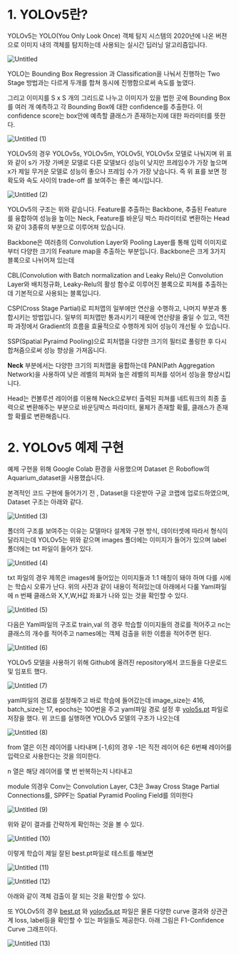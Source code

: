 # 1. YOLOv5란?

YOLOv5는 YOLO(You Only Look Once) 객체 탐지 시스템의 2020년에 나온 버젼으로 이미지 내의 객체를 탐지하는데 사용되는 실시간 딥러닝 알고리즘입니다. 

![Untitled](https://github.com/mingorithm/Playdata_AI_Lectures/assets/84362444/0d831052-bab9-473f-83f9-32b67b979dbc)


YOLO는  Bounding Box Regression 과 Classification을 나눠서 진행하는 Two Stage 방법과는 다르게 두개를 합쳐 동시에 진행함으로써 속도를 높였다. 

그리고 이미지를 S x S 개의 그리드로 나누고 이미지가 있을 법한 곳에 Bounding Box를 여러 개 예측하고 각 Bounding Box에 대한 confidence를 추출한다. 이 confidence score는 box안에 예측할 클래스가 존재하는지에 대한 파라미터를 뜻한다.

![Untitled (1)](https://github.com/mingorithm/Playdata_AI_Lectures/assets/84362444/375110dc-1f2f-470c-9a25-c106137af6e5)


YOLOv5의 경우 YOLOv5s, YOLOv5m, YOLOv5l, YOLOv5x 모델로 나눠지며 위 표와 같이 s가 가장 가벼운 모델로 다른 모델보다 성능이 낮지만 프레임수가 가장 높으며 x가 제일 무거운 모델로 성능이 좋으나 프레임 수가 가장 낮습니다. 즉 위 표를 보면 정확도와 속도 사이의 trade-off 를 보여주는 좋은 예시입니다.

![Untitled (2)](https://github.com/mingorithm/Playdata_AI_Lectures/assets/84362444/35e682a4-8d5d-4e56-9f93-d23cdbf3f453)


YOLOv5의 구조는 위와 같습니다. Feature를 추출하는 Backbone, 추출된 Feature를 융합하여 성능을 높이는 Neck, Feature를 바운딩 박스 파라미터로 변환하는 Head와 같이 3종류의 부분으로 이루어져 있습니다.

Backbone은 여러층의 Convolution Layer와 Pooling Layer를 통해 입력 이미지로부터 다양한 크기의 Feature map을 추출하는 부분입니다. Backbone은 크게 3가지 블록으로 나뉘어져 있는데

CBL(Convolution with Batch normalization and Leaky Relu)은 Convolution Layer와 배치정규화, Leaky-Relu의 활성 함수로 이루어진 블록으로 피쳐를 추출하는데 기본적으로 사용되는 블록입니다.

CSP(Cross Stage Partial)로 피처맵의 일부에만 연산을 수행하고, 나머지 부분과 통합시키는 방법입니다. 일부의 피처맵만 통과시키기 때문에 연산량을 줄일 수 있고, 역전파 과정에서 Gradient의 흐름을 효율적으로 수행하게 되어 성능이 개선될 수 있습니다.

SSP(Spatial Pyraimd Pooling)으로 피처맵을 다양한 크기의 필터로 풀링한 후 다시 합쳐줌으로써 성능 향상을 가져옵니다.

**Neck** 부분에서는 다양한 크기의 피처맵을 융합하는데 PAN(Path Aggregation Network)을 사용하여 낮은 레벨의 피쳐와 높은 레벨의 피쳐를 섞어서 성능을 향상시킵니다.

Head는 컨볼루션 레이어를 이용해 Neck으로부터 출력된 피쳐를 네트워크의 최종 출력으로 변환해주는 부분으로 바운딩박스  파라미터, 물체가 존재할 확률, 클래스가 존재할 확률로 변환해줍니다.

# 2. YOLOv5 예제 구현

예제 구현을 위해 Google Colab 환경을 사용했으며 Dataset 은 Roboflow의 Aquarium_dataset을 사용했습니다.

본격적인 코드 구현에 들어가기 전 , Dataset을 다운받아 구글 코랩에 업로드하였으며, Dataset 구조는 아래와 같다.

![Untitled (3)](https://github.com/mingorithm/Playdata_AI_Lectures/assets/84362444/4d295a88-ec73-45bc-8e0f-4a3f1531f894)


폴더의 구조를 보여주는 이유는 모델마다 설계와 구현 방식, 데이터셋에 따라서 형식이 달라지는데 YOLOv5는 위와 같으며 images 폴더에는 이미지가 들어가 있으며 label 폴더에는 txt 파일이 들어가 있다.

![Untitled (4)](https://github.com/mingorithm/Playdata_AI_Lectures/assets/84362444/53de4098-ba6e-4cd8-9a9a-0634c3d5082e)


txt 파일의 경우 제목은 images에 들어있는 이미지들과 1:1 매칭이 돼야 하며 다를 시에는 학습시 오류가 난다. 위의 사진과 같이 내용이 적혀있는데 아래에서 다룰 Yaml파일에 n 번째 클래스와 X,Y,W,H값 좌표가 나와 있는 것을 확인할 수 있다.

![Untitled (5)](https://github.com/mingorithm/Playdata_AI_Lectures/assets/84362444/8b197105-0de5-4a66-bb26-5c7a7a5a0eb7)


다음은 Yaml파일의 구조로 train,val 의 경우 학습할 이미지들의 경로를 적어주고 nc는 클래스의 개수를 적어주고 names에는 객체 검출을 위한 이름을 적어주면 된다.

![Untitled (6)](https://github.com/mingorithm/Playdata_AI_Lectures/assets/84362444/05692fe4-a0ad-46b5-ab37-d863f9ac6e88)


YOLOv5 모델을 사용하기 위해 Github에 올려진 repository에서 코드들을 다운로드 및 임포트 했다.

![Untitled (7)](https://github.com/mingorithm/Playdata_AI_Lectures/assets/84362444/9d11eb4d-3817-4688-878b-02356405d33f)

yaml파일의 경로를 설정해주고 바로 학습에 들어갔는데 image_size는 416, batch_size는 17, epochs는 100번을 주고 yaml파일 경로 설정 후 [yolo5s.pt](http://yolo5s.pt) 파일로 저장을 했다. 위 코드를 실행하면 YOLOv5 모델의 구조가 나오는데

![Untitled (8)](https://github.com/mingorithm/Playdata_AI_Lectures/assets/84362444/d41bbda9-5531-4007-a638-57371ebf6ec3)


from 열은 이전 레이어를 나타내며 [-1,6]의 경우 -1은 직전 레이어 6은 6번째 레이어를 입력으로 사용한다는 것을 의미한다.

n 열은 해당 레이어를 몇 번 반복하는지 나타내고

module 의경우 Conv는 Convolution Layer, C3은 3way Cross Stage Partial Connections를, SPPF는 Spatial Pyramid Pooling Field를 의미한다

![Untitled (9)](https://github.com/mingorithm/Playdata_AI_Lectures/assets/84362444/2942696c-d2c4-447b-95ca-4cbc0f9229f2)

위와 같이 결과를 간략하게 확인하는 것을 볼 수 있다.

![Untitled (10)](https://github.com/mingorithm/Playdata_AI_Lectures/assets/84362444/c677dc56-45d0-46ee-9391-a0bb704956bd)

이렇게 학습이 제일 잘된 best.pt파일로 테스트를 해보면

![Untitled (11)](https://github.com/mingorithm/Playdata_AI_Lectures/assets/84362444/e07ad4c3-2816-45f5-9334-41c61e94baff)

![Untitled (12)](https://github.com/mingorithm/Playdata_AI_Lectures/assets/84362444/8e54aeb1-e90c-4ffb-a152-de284134f41c)

아래와 같이 객체 검출이 잘 되는 것을 확인할 수 있다.

또 YOLOv5의 경우 [best.pt](http://best.pt) 와 [yolov5s.pt](http://yolov5s.pt) 파일은 물론 다양한 curve 결과와 상관관계 loss, label등을 확인할 수 있는 파일들도 제공한다. 아래 그림은 F1-Confidence Curve 그래프이다.

![Untitled (13)](https://github.com/mingorithm/Playdata_AI_Lectures/assets/84362444/f33a284d-3e56-468f-86b7-b77685106f17)

